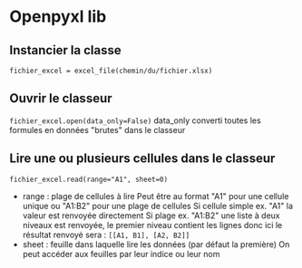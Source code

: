# Openpyxl lib
## Instancier la classe
`fichier_excel = excel_file(chemin/du/fichier.xlsx)`

## Ouvrir le classeur
`fichier_excel.open(data_only=False)`
data_only converti toutes les formules en données "brutes" dans le classeur

## Lire une ou plusieurs cellules dans le classeur
`fichier_excel.read(range="A1", sheet=0)`
- range : plage de cellules à lire
Peut être au format "A1" pour une cellule unique ou "A1:B2" pour une plage de cellules
Si cellule simple ex. "A1" la valeur est renvoyée directement
Si plage ex. "A1:B2" une liste à deux niveaux est renvoyée, le premier niveau contient les lignes donc ici le résultat renvoyé sera : `[[A1, B1], [A2, B2]]`
- sheet : feuille dans laquelle lire les données (par défaut la première)
On peut accéder aux feuilles par leur indice ou leur nom